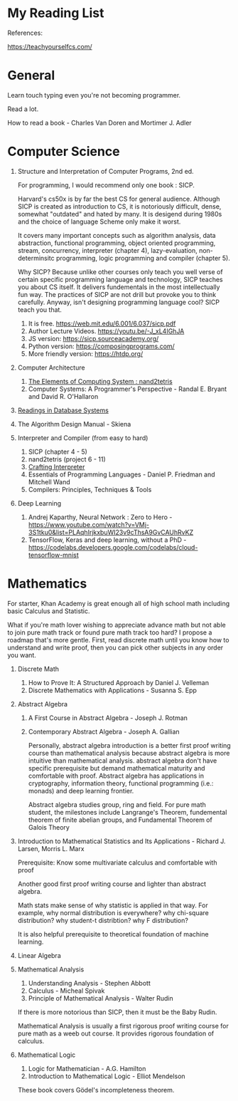 # My Reading List

References:

https://teachyourselfcs.com/

# General

Learn touch typing even you're not becoming programmer.

Read a lot.

How to read a book - Charles Van Doren and Mortimer J. Adler


# Computer Science
1. Structure and Interpretation of Computer Programs, 2nd ed.
   
   For programming, I would recommend only one book : SICP.

   Harvard's cs50x is by far the best CS for general audience. Although SICP is created as introduction to CS, it is notoriously difficult, dense, somewhat "outdated" and hated by many. It is desigend during 1980s and the choice of language Scheme only make it worst. 
   
   It covers many important concepts such as algorithm analysis, data abstraction, functional programming, object oriented programming, stream, concurrency, interpreter (chapter 4), lazy-evaluation, non-determinsitc programming, logic programming and compiler (chapter 5). 

   Why SICP? Because unlike other courses only teach you well verse of certain specific programming language and technology, SICP teaches you about CS itself. It delivers fundementals in the most intellectually fun way. The practices of SICP are not drill but provoke you to think carefully. Anyway, isn't designing programming language cool? SICP teach you that.

   
   1. It is free. https://web.mit.edu/6.001/6.037/sicp.pdf
   2. Author Lecture Videos. https://youtu.be/-J_xL4IGhJA
   3. JS version: https://sicp.sourceacademy.org/
   4. Python version: https://composingprograms.com/
   5. More friendly version: https://htdp.org/
2. Computer Architecture
   1. [The Elements of Computing System : nand2tetris](https://www.nand2tetris.org/)
   2. Computer Systems: A Programmer's Perspective - Randal E. Bryant and David R. O'Hallaron
3. [Readings in Database Systems](http://www.redbook.io/)
4. The Algorithm Design Manual - Skiena
5. Interpreter and Compiler (from easy to hard)
   1. SICP (chapter 4 - 5)
   2. nand2tetris (project 6 - 11) 
   3. [Crafting Interpreter](https://craftinginterpreters.com/contents.html)
   4. Essentials of Programming Languages - Daniel P. Friedman and Mitchell Wand
   5. Compilers: Principles, Techniques & Tools
6. Deep Learning
   
   1. Andrej Kaparthy, Neural Network : Zero to Hero - https://www.youtube.com/watch?v=VMj-3S1tku0&list=PLAqhIrjkxbuWI23v9cThsA9GvCAUhRvKZ
   2. TensorFlow, Keras and deep learning, without a PhD - https://codelabs.developers.google.com/codelabs/cloud-tensorflow-mnist



# Mathematics
For starter, Khan Academy is great enough all of high school math including basic Calculus and Statistic.

What if you're math lover wishing to appreciate advance math but not able to join pure math track or found pure math track too hard? I propose a roadmap that's more gentle. First, read discrete math until you know how to understand and write proof, then you can pick other subjects in any order you want.

1. Discrete Math
   1. How to Prove It: A Structured Approach by Daniel J. Velleman
   2. Discrete Mathematics with Applications - Susanna S. Epp
2. Abstract Algebra
   1. A First Course in Abstract Algebra - Joseph J. Rotman
   2. Contemporary Abstract Algebra - Joseph A. Gallian
   
        Personally, abstract algebra introduction is a better first proof writing course than mathematical analysis because abstract algebra is more intuitive than mathematical analysis. abstract algebra don't have specific prerequisite but demand mathematical maturity and comfortable with proof. Abstract algebra has applications in cryptography, information theory, functional programming (i.e.: monads) and deep learning frontier. 
        
        Abstract algebra studies group, ring and field. For pure math student, the milestones include Langrange's Theorem, fundemental theorem of finite abelian groups, and Fundamental Theorem of Galois Theory
3. Introduction to Mathematical Statistics and Its Applications - Richard J. Larsen, Morris L. Marx
    
    Prerequisite: Know some multivariate calculus and comfortable with proof
    
    Another good first proof writing course and lighter than abstract algebra.

    Math stats make sense of why statistic is applied in that way. For example, why normal distribution is everywhere? why chi-square distribution? why student-t distribtion? why F distribution?
    
    It is also helpful prerequisite to theoretical foundation of machine learning.
4. Linear Algebra
5. Mathematical Analysis
   1. Understanding Analysis - Stephen Abbott
   2. Calculus - Micheal Spivak
   3. Principle of Mathematical Analysis - Walter Rudin
   
   If there is more notorious than SICP, then it must be the Baby Rudin. 
   
   Mathematical Analysis is usually a first rigorous proof writing course for pure math as a weeb out course. It provides rigorous foundation of calculus.
6. Mathematical Logic
   1. Logic for Mathematician - A.G. Hamilton
   2. Introduction to Mathematical Logic - Elliot Mendelson
   
   These book covers Gödel's incompleteness theorem.

